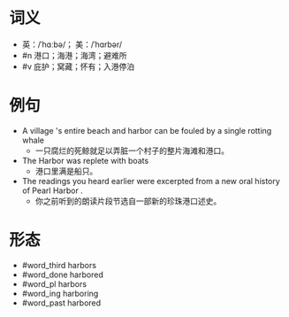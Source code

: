 # 词义
- 英：/ˈhɑːbə/； 美：/ˈhɑrbər/
- #n 港口；海港；海湾；避难所
- #v 庇护；窝藏；怀有；入港停泊
# 例句
- A village 's entire beach and harbor can be fouled by a single rotting whale
	- 一只腐烂的死鲸就足以弄脏一个村子的整片海滩和港口。
- The Harbor was replete with boats
	- 港口里满是船只。
- The readings you heard earlier were excerpted from a new oral history of Pearl Harbor .
	- 你之前听到的朗读片段节选自一部新的珍珠港口述史。
# 形态
- #word_third harbors
- #word_done harbored
- #word_pl harbors
- #word_ing harboring
- #word_past harbored
